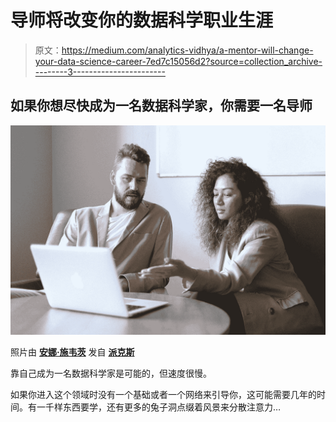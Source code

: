 # 导师将改变你的数据科学职业生涯

> 原文：<https://medium.com/analytics-vidhya/a-mentor-will-change-your-data-science-career-7ed7c15056d2?source=collection_archive---------3----------------------->

## 如果你想尽快成为一名数据科学家，你需要一名导师

![](img/f55f9cdc206b383892e01f7e3345fc46.png)

照片由 [**安娜·施韦茨**](https://www.pexels.com/@shvetsa?utm_content=attributionCopyText&utm_medium=referral&utm_source=pexels) 发自 [**派克斯**](https://www.pexels.com/photo/focused-man-working-with-female-colleague-in-office-5325104/?utm_content=attributionCopyText&utm_medium=referral&utm_source=pexels)

靠自己成为一名数据科学家是可能的，但速度很慢。

如果你进入这个领域时没有一个基础或者一个网络来引导你，这可能需要几年的时间。有一千样东西要学，还有更多的兔子洞点缀着风景来分散注意力…